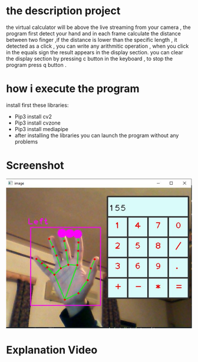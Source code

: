 
# the description project
the virtual calculator will be  above the live streaming from your camera , the program first detect your hand and in each frame calculate the distance between two finger  ,if the distance is lower than the specific length , it detected as a click , you can write any arithmitic operation , when you click in the equals sign the result appears in the display section. you can clear the display section by pressing c button in the keyboard , to stop the program press q button .
# how i execute the program
install first these libraries:
- Pip3 install cv2
- Pip3 install cvzone
- Pip3 install mediapipe 
- after installing the libraries you can launch the program without any problems
# Screenshot
![](imgvirtualCa.JPG)
# Explanation Video

